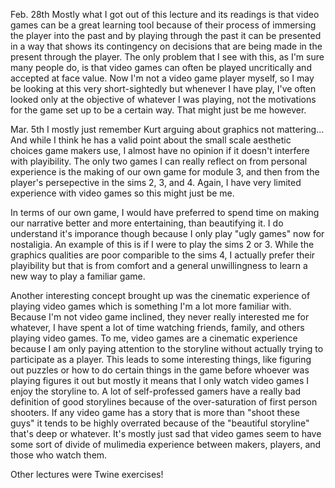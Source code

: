 Feb. 28th
Mostly what I got out of this lecture and its readings is that video games can be a great learning tool because of their process of 
immersing the player into the past and by playing through the past it can be presented in a way that shows its contingency on decisions that
are being made in the present through the player. The only problem that I see with this, as I'm sure many people do, is that video games can
often be played uncritically and accepted at face value. Now I'm not a video game player myself, so I may be looking at this very short-sightedly
but whenever I have play, I've often looked only at the objective of whatever I was playing, not the motivations for the game set up to be
a certain way. That might just be me however.


Mar. 5th
I mostly just remember Kurt arguing about graphics not mattering... And while I think he has a valid point about the small scale aesthetic
choices game makers use, I almost have no opinion if it doesn't interfere with playibility. The only two games I can really reflect on from
personal experience is the making of our own game for module 3, and then from the player's persepective in the sims 2, 3, and 4. Again, I
have very limited experience with video games so this might just be me. 

 In terms of our own game, I would have preferred to spend time on making our narrative better and more entertaining, than beautifying it.
 I do understand it's imporance though because I only play "ugly games" now for nostaligia. An example of this is if I were to play the sims
 2 or 3. While the graphics qualities are poor comparible to the sims 4, I actually prefer their playibility but that is from comfort and a
 general unwillingness to learn a new way to play a familiar game. 
 
 Another interesting concept brought up was the cinematic experience of playing video games which is something I'm a lot more familiar with.
 Because I'm not video game inclined, they never really interested me for whatever, I have spent a lot of time watching friends, family, and
 others playing video games. To me, video games are a cinematic experience because I am only paying attention to the storyline without actually
 trying to participate as a player. This leads to some interesting things, like figuring out puzzles or how to do certain things in the game
 before whoever was playing figures it out but mostly it means that I only watch video games I enjoy the storyline to. A lot of self-professed
 gamers have a really bad definition of good storylines because of the over-saturation of first person shooters. If any video game has a 
 story that is more than "shoot these guys" it tends to be highly overrated because of the "beautiful storyline" that's deep or whatever.
 It's mostly just sad that video games seem to have some sort of divide of mulimedia experience between makers, players, and those who watch
 them.

Other lectures were Twine exercises! 
